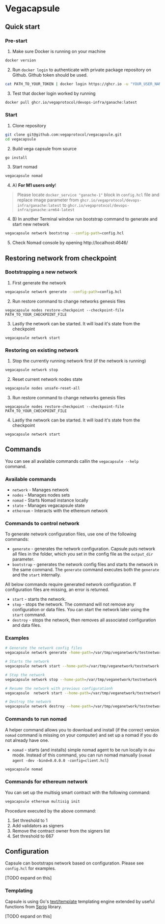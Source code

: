 # Vegacapsule

## Quick start

### Pre-start
1. Make sure Docker is running on your machine
```bash
docker version
```
2. Run `docker login` to authenticate with private package repository on Github. Github token should be used.
```bash
cat PATH_TO_YOUR_TOKEN | docker login https://ghcr.io -u "YOUR_USER_NAME" --password-stdin
```
3. Test that docker login worked by running
```bash
docker pull ghcr.io/vegaprotocol/devops-infra/ganache:latest
```

### Start

1. Clone repository
```bash
git clone git@github.com:vegaprotocol/vegacapsule.git
cd vegacapsule
```
2. Build vega capsule from source
```bash
go install
```
3. Start nomad
```bash
vegacapsule nomad
```

4. A) **For M1 users only**!
> Please locate `docker_service "ganache-1"` block in `config.hcl` file and replace image parameter from `ghcr.io/vegaprotocol/devops-infra/ganache:latest` to `ghcr.io/vegaprotocol/devops-infra/ganache:arm64-latest`


4. B) In another Terminal window run bootstrap command to generate and start new network
```bash
vegacapsule network bootstrap --config-path=config.hcl
```
5. Check Nomad console by opening http://localhost:4646/

## Restoring network from checkpoint
### Bootstrapping a new network

1. First generate the network
```bash
vegacapsule network generate --config-path=config.hcl
```

2. Run restore command to change networks genesis files
```
vegacapsule nodes restore-checkpoint --checkpoint-file PATH_TO_YOUR_CHECKPOINT_FILE
```

3. Lastly the network can be started. It will load it's state from the checkpoint
```
vegacapsule network start
```

### Restoring on existing network

1. Stop the currently running network first (if the network is running)
```bash
vegacapsule network stop
```

2. Reset current network nodes state
```bash
vegacapsule nodes unsafe-reset-all
```

3. Run restore command to change networks genesis files
```
vegacapsule nodes restore-checkpoint --checkpoint-file PATH_TO_YOUR_CHECKPOINT_FILE
```

4. Lastly the network can be started. It will load it's state from the checkpoint
```
vegacapsule network start
```

## Commands

You can see all available commands callin the `vegacapsule --help` command.

### Available commands

- `network` - Manages network
- `nodes` - Manages nodes sets
- `nomad` - Starts Nomad instance locally
- `state` - Manages vegacapsule state
- `ethereum` - Interacts with the ethereum network

### Commands to control network

To generate network configuration files, use one of the following commands:

- `generate` - generates the network configuration. Capsule puts network all files in the folder, which you set in the config file as the `output_dir` parameter.
- `bootstrap` - generates the network config files and starts the network in the same command. The `generate` command executes both the `generate` and the `start` internally.

All below commands require generated network configuration. If configuration files are missing, an error is returned.

- `start` - starts the network. 
- `stop` - stops the network. The command will not remove any configuration or data files. You can start the network later using the `start` command.
- `destroy` - stops the network, then removes all associated configuration and data files.

### Examples

```bash
# Generate the network config files
vegacapsule network generate -home-path=/var/tmp/veganetwork/testnetwork --config-path=config.hcl

# Starts the network
vegacapsule network start --home-path=/var/tmp/veganetwork/testnetwork

# Stop the network
vegacapsule network stop --home-path=/var/tmp/veganetwork/testnetwork

# Resume the network with previous configurationh
vegacapsule  network start --home-path=/var/tmp/veganetwork/testnetwork

# Destroy the network
vegacapsule network destroy --home-path=/var/tmp/veganetwork/testnetwork
```

### Commands to run nomad

A helper command allows you to download and install (if the correct version `nomad` command is missing on your computer) and set up a nomad if you do not already have one. 

- `nomad` - starts (and installs) simple nomad agent to be run locally in `dev` mode. Instead of this command, you can run nomad manually (`nomad agent -dev -bind=0.0.0.0 -config=client.hcl`)

```bash
vegacapsule nomad
```

### Commands for ethereum network

You can set up the multisig smart contract with the following command:

```bash
vegacapsule ethereum multisig init
```

Procedure executed by the above command:

1. Set threshold to 1
1. Add validators as signers
1. Remove the contract owner from the signers list
1. Set threshold to 667

## Configuration

Capsule can bootstraps network based on configuration. Please see `config.hcl` for examples.

[TODO expand on this]

### Templating

Capsule is using Go's [text/template](https://pkg.go.dev/text/template) templating engine extended by useful functions from [Sprig](http://masterminds.github.io/sprig/) library.

[TODO expand on this]